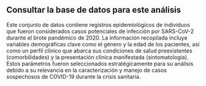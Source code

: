 ## Consultar la base de datos para este análisis
Este conjunto de datos contiene registros epidemiológicos de individuos que fueron considerados casos potenciales de infección por SARS-CoV-2 durante el brote pandémico de 2020. La información recopilada incluye variables demográficas clave como el género y la edad de los pacientes, así como un perfil clínico que abarca sus condiciones de salud preexistentes (comorbilidades) y la presentación clínica manifestada (sintomatología). Estos parámetros fueron seleccionados estratégicamente para su análisis debido a su relevancia en la caracterización y manejo de casos sospechosos de COVID-19 durante la crisis sanitaria.
